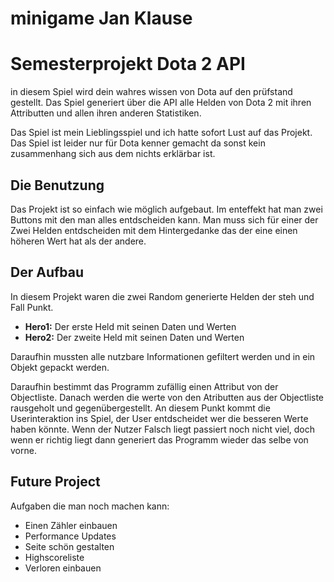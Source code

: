 # minigame Jan Klause
 
# Semesterprojekt Dota 2 API
in diesem Spiel wird dein wahres wissen von Dota auf den prüfstand gestellt. Das Spiel generiert über die API alle Helden von Dota 2 mit ihren Attributten und allen ihren anderen Statistiken.

Das Spiel ist mein Lieblingsspiel und ich hatte sofort Lust auf das Projekt. Das Spiel ist leider nur für Dota kenner gemacht da sonst kein zusammenhang sich aus dem nichts erklärbar ist.

## Die Benutzung
Das Projekt ist so einfach wie möglich aufgebaut. Im enteffekt hat man zwei Buttons mit den man alles entdscheiden kann. Man muss sich für einer der Zwei Helden entdscheiden mit dem Hintergedanke das der eine einen höheren Wert hat als der andere.

## Der Aufbau 
In diesem Projekt waren die zwei Random generierte Helden der steh und Fall Punkt. 

* **Hero1:** Der erste Held mit seinen Daten und Werten
* **Hero2:** Der zweite Held mit seinen Daten und Werten 

Daraufhin mussten alle nutzbare Informationen gefiltert werden und in ein Objekt gepackt werden.

Daraufhin bestimmt das Programm zufällig einen Attribut von der Objectliste.
Danach werden die werte von den Atributten aus der Objectliste rausgeholt und gegenübergestellt.
An diesem Punkt kommt die Userinteraktion ins Spiel, der User entdscheidet wer die besseren Werte haben könnte. Wenn der Nutzer Falsch liegt passiert noch nicht viel, doch wenn er richtig liegt dann generiert das Programm wieder das selbe von vorne. 

## Future Project
Aufgaben die man noch machen kann:
* Einen Zähler einbauen
* Performance Updates
* Seite schön gestalten
* Highscoreliste
* Verloren einbauen